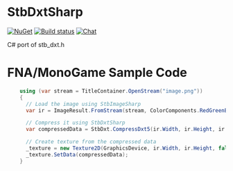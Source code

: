 # StbDxtSharp
[![NuGet](https://img.shields.io/nuget/v/StbDxtSharp.svg)](https://www.nuget.org/packages/StbDxtSharp/) [![Build status](https://ci.appveyor.com/api/projects/status/a9g2mnxnd279g2ax?svg=true)](https://ci.appveyor.com/project/RomanShapiro/stbdxtsharp) [![Chat](https://img.shields.io/discord/628186029488340992.svg)](https://discord.gg/ZeHxhCY)

C# port of stb_dxt.h

# FNA/MonoGame Sample Code
```c#
    using (var stream = TitleContainer.OpenStream("image.png"))
    {
      // Load the image using StbImageSharp
      var ir = ImageResult.FromStream(stream, ColorComponents.RedGreenBlueAlpha);

      // Compress it using StbDxtSharp
      var compressedData = StbDxt.CompressDxt5(ir.Width, ir.Height, ir.Data);

      // Create texture from the compressed data
      _texture = new Texture2D(GraphicsDevice, ir.Width, ir.Height, false, SurfaceFormat.Dxt5);
      _texture.SetData(compressedData);
    }
```
